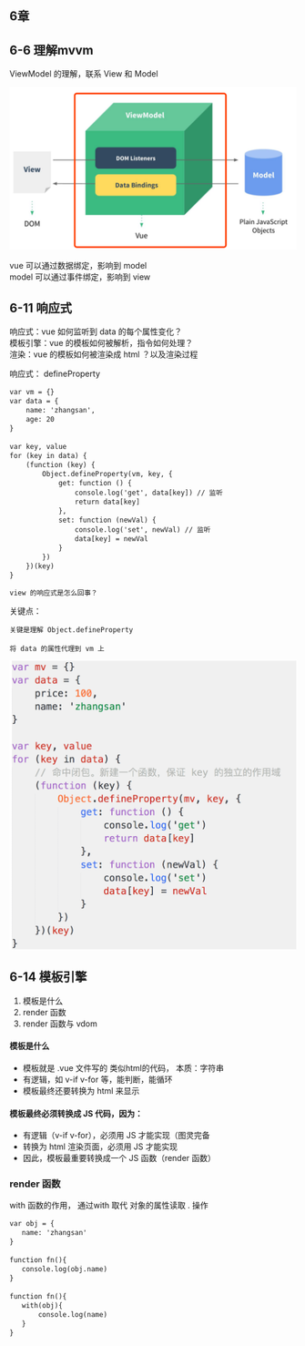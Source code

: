 ## 6章

## 6-6 理解mvvm


 ViewModel 的理解，联系 View 和 Model
	
	
![img](https://github.com/shipskunkun/interview-tips2/blob/master/images/6.png)

vue 可以通过数据绑定，影响到 model  
model 可以通过事件绑定，影响到 view   


## 6-11 响应式

响应式：vue 如何监听到 data 的每个属性变化？  
模板引擎：vue 的模板如何被解析，指令如何处理？  
渲染：vue 的模板如何被渲染成 html ？以及渲染过程  

	
响应式： defineProperty

```
var vm = {}
var data = {
    name: 'zhangsan',
    age: 20
}

var key, value
for (key in data) {
    (function (key) {
        Object.defineProperty(vm, key, {
            get: function () {
                console.log('get', data[key]) // 监听
                return data[key]
            },
            set: function (newVal) {
                console.log('set', newVal) // 监听
                data[key] = newVal
            }
        })
    })(key)
}
```


	view 的响应式是怎么回事？
关键点：

	关键是理解 Object.defineProperty

	将 data 的属性代理到 vm 上


![img](https://github.com/shipskunkun/interview-tips2/blob/master/images/7.png)



## 6-14 模板引擎


1. 模板是什么  
2. render 函数  
3. render 函数与 vdom  


#### 模板是什么

+ 模板就是 .vue 文件写的 类似html的代码， 本质：字符串  
+ 有逻辑，如 v-if v-for 等，能判断，能循环  
+ 模板最终还要转换为 html 来显示  

#### 模板最终必须转换成 JS 代码，因为：  
+ 有逻辑（v-if v-for），必须用 JS 才能实现（图灵完备 
+ 转换为 html 渲染页面，必须用 JS 才能实现
+ 因此，模板最重要转换成一个 JS 函数（render 函数）



### render 函数

 with 函数的作用， 通过with 取代 对象的属性读取 . 操作
 
 ```
 var obj = {
 	name: 'zhangsan'
 }
 
 function fn(){
 	console.log(obj.name)
 }
 
 function fn(){
 	with(obj){
 		console.log(name)
 	}
 }
 ```


